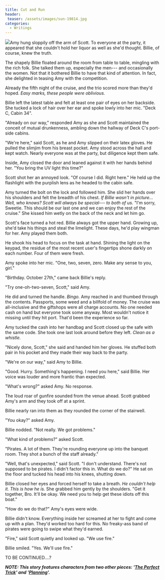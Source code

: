 ```yaml
---
title: Cut and Run
header:
 teaser: /assets/images/sun-19814.jpg
categories:
  - Writings
---
```

<img src="https://douglangille.github.io/assets/images/sun-19814.jpg">Amy hung sloppily off the arm of Scott. To everyone at the party, it appeared that she couldn't hold her liquor as well as she'd thought. Billie, of course, knew the truth.

The shapely Billie floated around the room from table to table, mingling with the rich folk. She talked them up, especially the men--- and occasionally the women. Not that it bothered Billie to have that kind of attention. In fact, she delighted in teasing Amy with the competition.

Already the fifth night of the cruise, and the trio scored more than they'd hoped. *Easy marks, these people were oblivious.*

Billie left the latest table and felt at least one pair of eyes on her backside. She tucked a lock of hair over her ear and spoke lowly into her mic. "Deck C, Cabin 34".

"Already on our way," responded Amy as she and Scott maintained the conceit of mutual drunkenness, ambling down the hallway of Deck C's port-side cabins.

"We're here," said Scott, as he and Amy slipped on their latex gloves. He pulled the slimjim from his breast pocket. Amy stood across the hall and kept watch. Nearly everyone was at the party, but diligence kept them safe.

Inside, Amy closed the door and leaned against it with her hands behind her. "You bring the UV light this time?"

Scott shot her an annoyed look. "Of course I did. Right here." He held up the flashlight with the purplish lens as he headed to the cabin safe.

Amy turned the bolt on the lock and followed him. She slid her hands over his shoulders and felt the breadth of his chest. *If Billie wasn't in picture... Well, who knows? Scott will always be special--- to both of us.* "I'm sorry, Sweetie. This should be our last one and we can enjoy the rest of the cruise." She kissed him wetly on the back of the neck and let him go.

Scott's face turned a hot red. Billie always got the upper hand. Growing up, she'd take his things and steal the limelight. These days, he'd play wingman for her. Amy played them both.

He shook his head to focus on the task at hand. Shining the light on the keypad, the residue of the most recent user's fingertips shone darkly on each number. Four of them were fresh.

Amy spoke into her mic. "One, two, seven, zero. Make any sense to you, girl."

"Birthday. October 27th," came back Billie's reply.

"Try one-oh-two-seven, Scott," said Amy.

He did and turned the handle. *Bingo.* Amy reached in and thumbed through the contents. Passports, some weed and a billfold of money. The cruise was all-inclusive and the giftshops were all charge accounts. No one needed cash on hand but everyone took some anyway. Most wouldn't notice it missing until they hit port. That'd been the experience so far.

Amy tucked the cash into her handbag and Scott closed up the safe with the same code. She took one last look around before they left. *Clean as a whistle.*

"Nicely done, Scott," she said and handed him her gloves. He stuffed both pair in his pocket and they made their way back to the party.

"We're on our way," said Amy to Billie.

"Good. Hurry. Something's happening. I need you here," said Billie. Her voice was louder and more frantic than expected.

"What's wrong?" asked Amy. No response.

The loud roar of gunfire sounded from the venue ahead. Scott grabbed Amy's arm and they took off at a sprint.

Billie nearly ran into them as they rounded the corner of the stairwell.

"You okay?" asked Amy.

Billie nodded. "Not really. We got problems."

"What kind of problems?" asked Scott.

"Pirates. A lot of them. They're rounding everyone up into the banquet room. They shot a bunch of the staff already."

"Well, that's unexpected," said Scott. "I don't understand. There's not supposed to be pirates. I didn't factor this in. What do we do?" He sat on the floor and tucked his head into his knees, shutting down.

Billie closed her eyes and forced herself to take a breath. *He couldn't help it. This is how he is.* She grabbed him gently by the shoulders. "Get it together, Bro. It'll be okay. We need you to help get these idiots off this boat."

"How do we do that?" Amy's eyes were wide.

Billie didn't know. Everything inside her screamed at her to fight and come up with a plan. They'd worked too hard for this. No freaky-ass band of pirates were going to swipe what they'd earned.

"Fire," said Scott quietly and looked up. "We use fire."

Billie smiled. "Yes. We'll use fire."

TO BE CONTINUED....?

***NOTE: This story features characters from two other pieces: '<a href="/the-perfect-trick">The Perfect Trick</a>' and '<a href="/planning">Planning</a>'.***